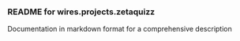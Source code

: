 ### README for wires.projects.zetaquizz

Documentation in markdown format for a comprehensive description